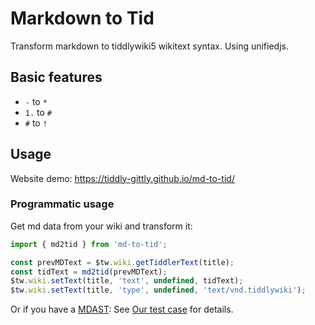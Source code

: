# Markdown to Tid

Transform markdown to tiddlywiki5 wikitext syntax. Using unifiedjs.

## Basic features

- `-` to `*`
- `1.` to `#`
- `#` to `!`

## Usage

Website demo: https://tiddly-gittly.github.io/md-to-tid/

### Programmatic usage

Get md data from your wiki and transform it:

```ts
import { md2tid } from 'md-to-tid';

const prevMDText = $tw.wiki.getTiddlerText(title);
const tidText = md2tid(prevMDText);
$tw.wiki.setText(title, 'text', undefined, tidText);
$tw.wiki.setText(title, 'type', undefined, 'text/vnd.tiddlywiki');
```

Or if you have a [MDAST](https://github.com/syntax-tree/mdast): See [Our test case](./test) for details.

